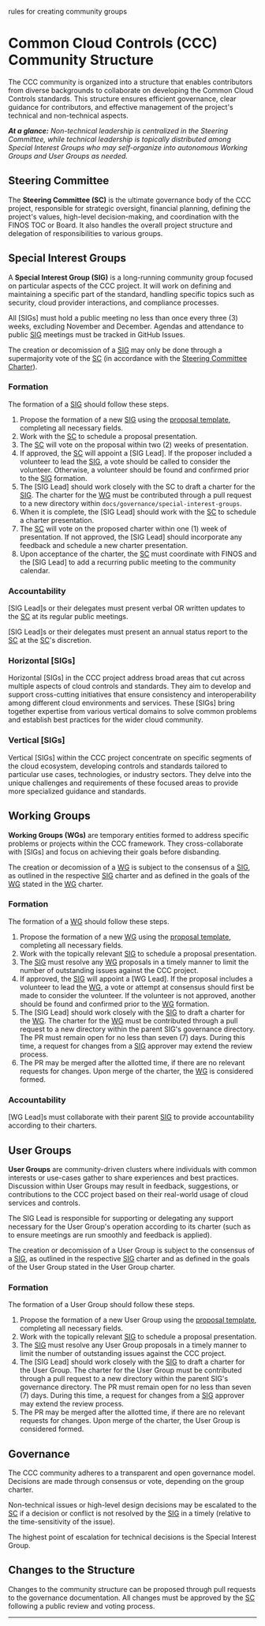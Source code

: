 rules for creating community groups

# Common Cloud Controls (CCC) Community Structure

The CCC community is organized into a structure that enables contributors from diverse backgrounds to collaborate on developing the Common Cloud Controls standards. This structure ensures efficient governance, clear guidance for contributors, and effective management of the project's technical and non-technical aspects.

_**At a glance:** Non-technical leadership is centralized in the Steering Committee, while technical leadership is topically distributed among Special Interest Groups who may self-organize into autonomous Working Groups and User Groups as needed._

## Steering Committee

The **Steering Committee (SC)** is the ultimate governance body of the CCC project, responsible for
strategic oversight, financial planning, defining the project's values, high-level decision-making, and
coordination with the FINOS TOC or Board. It also handles the overall project structure and delegation of
responsibilities to various groups.

## Special Interest Groups

A **Special Interest Group (SIG)** is a long-running community group focused on particular aspects of the
CCC project. It will work on defining and maintaining a specific part of the standard, handling specific
topics such as security, cloud provider interactions, and compliance processes.

All [SIGs] must hold a public meeting no less than once every three (3) weeks, excluding November and
December. Agendas and attendance to public [SIG] meetings must be tracked in GitHub Issues.

The creation or decomission of a [SIG] may only be done through a supermajority vote of the [SC] (in accordance with the [Steering Committee Charter]).

### Formation

The formation of a [SIG] should follow these steps.

1. Propose the formation of a new [SIG] using the [proposal template], completing all necessary fields.
1. Work with the [SC] to schedule a proposal presentation.
1. The [SC] will vote on the proposal within two (2) weeks of presentation.
1. If approved, the [SC] will appoint a [SIG Lead]. If the proposer included a volunteer to lead the [SIG], a vote should be called to consider the volunteer. Otherwise, a volunteer should be found and confirmed prior to the [SIG] formation.
1. The [SIG Lead] should work closely with the SC to draft a charter for the [SIG]. The charter for the [WG] must be contributed through a pull request to a new directory within `docs/governance/special-interest-groups`.
1. When it is complete, the [SIG Lead] should work with the [SC] to schedule a charter presentation.
1. The [SC] will vote on the proposed charter within one (1) week of presentation. If not approved, the [SIG Lead] should incorporate any feedback and schedule a new charter presentation.
1. Upon acceptance of the charter, the [SC] must coordinate with FINOS and the [SIG Lead] to add a recurring public meeting to the community calendar.

### Accountability

[SIG Lead]s or their delegates must present verbal OR written updates to the [SC] at its regular public meetings.

[SIG Lead]s or their delegates must present an annual status report to the [SC] at the [SC]'s discretion.

### Horizontal [SIGs]

Horizontal [SIGs] in the CCC project address broad areas that cut across multiple aspects of cloud controls and standards. They aim to develop and support cross-cutting initiatives that ensure consistency and interoperability among different cloud environments and services. These [SIGs] bring together expertise from various vertical domains to solve common problems and establish best practices for the wider cloud community.

### Vertical [SIGs]

Vertical [SIGs] within the CCC project concentrate on specific segments of the cloud ecosystem, developing controls and standards tailored to particular use cases, technologies, or industry sectors. They delve into the unique challenges and requirements of these focused areas to provide more specialized guidance and standards.

## Working Groups

**Working Groups (WGs)** are temporary entities formed to address specific problems or projects within the CCC framework. They cross-collaborate with [SIGs] and focus on achieving their goals before disbanding.

The creation or decomission of a [WG] is subject to the consensus of a [SIG], as outlined in the respective [SIG] charter and as defined in the goals of the [WG] stated in the [WG] charter.

### Formation

The formation of a [WG] should follow these steps.

1. Propose the formation of a new [WG] using the [proposal template], completing all necessary fields.
1. Work with the topically relevant [SIG] to schedule a proposal presentation.
1. The [SIG] must resolve any [WG] proposals in a timely manner to limit the number of outstanding 
   issues against the CCC project.
1. If approved, the [SIG] will appoint a [WG Lead]. If the proposal includes a volunteer to lead the [WG], a vote or attempt at consensus should first be made to consider the volunteer. If the volunteer is not approved, another should be found and confirmed prior to the [WG] formation.
1. The [SIG Lead] should work closely with the [SIG] to draft a charter for the [WG]. The charter for the [WG] must be contributed through a pull request to a new directory within the parent SIG's governance directory. The PR must remain open for no less than seven (7) days. During this time, a request for changes from a [SIG] approver may extend the review process.
1. The PR may be merged after the allotted time, if there are no relevant requests for changes. Upon merge of the charter, the [WG] is considered formed.

### Accountability

[WG Lead]s must collaborate with their parent [SIG] to provide accountability according to their charters.

## User Groups

**User Groups** are community-driven clusters where individuals with common interests or use-cases gather to share experiences and best practices. Discussion within User Groups may result in feedback, suggestions, or contributions to the CCC project based on their real-world usage of cloud services and controls.

The SIG Lead is responsible for supporting or delegating any support necessary for the User Group's
operation according to its charter (such as to ensure meetings are run smoothly and feedback is applied).

The creation or decomission of a User Group is subject to the consensus of a [SIG], as outlined in the respective [SIG] charter and as defined in the goals of the User Group stated in the User Group charter.

### Formation

The formation of a User Group should follow these steps.

1. Propose the formation of a new User Group using the [proposal template], completing all necessary fields.
1. Work with the topically relevant [SIG] to schedule a proposal presentation.
1. The [SIG] must resolve any User Group proposals in a timely manner to limit the number of outstanding 
   issues against the CCC project.
1. The [SIG Lead] should work closely with the [SIG] to draft a charter for the User Group. The charter for the User Group must be contributed through a pull request to a new directory within the parent SIG's governance directory. The PR must remain open for no less than seven (7) days. During this time, a request for changes from a [SIG] approver may extend the review process.
1. The PR may be merged after the allotted time, if there are no relevant requests for changes. Upon merge of the charter, the User Group is considered formed.

## Governance

The CCC community adheres to a transparent and open governance model. Decisions are made through consensus or vote, depending on the group charter.

Non-technical issues or high-level design decisions may be escalated to the [SC] if a decision or conflict is not resolved by the [SIG] in a timely (relative to the time-sensitivity of the issue).

The highest point of escalation for technical decisions is the Special Interest Group.

## Changes to the Structure

Changes to the community structure can be proposed through pull requests to the governance documentation. All changes must be approved by the [SC] following a public review and voting process.

---

[Code of Conduct]: <https://www.finos.org/code-of-conduct>
[community groups]: <./community-groups.md>
[CODEOWNERS]: <https://github.com/finos/common-cloud-controls/blob/main/CODEOWNERS>
[ccc-participants@finos.org]: <TODO: how do people subscribe to this?>
[Steering Committee Charter]: <./steering/charter.md>
[SC]: <#steering-committee>
[SIG]: <#special-interest-groups>
[WG]: <#working-groups>
[upstream]: https://github.com/kubernetes/community
[proposal template]: <https://github.com/finos/common-cloud-controls/blob/main/.github/ISSUE_TEMPLACE/proposal.md>
